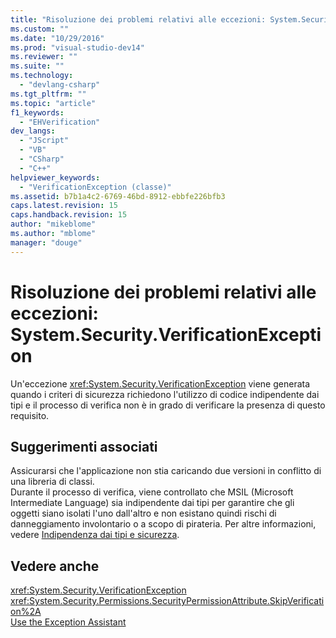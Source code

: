 ```yaml
---
title: "Risoluzione dei problemi relativi alle eccezioni: System.Security.VerificationException | Microsoft Docs"
ms.custom: ""
ms.date: "10/29/2016"
ms.prod: "visual-studio-dev14"
ms.reviewer: ""
ms.suite: ""
ms.technology: 
  - "devlang-csharp"
ms.tgt_pltfrm: ""
ms.topic: "article"
f1_keywords: 
  - "EHVerification"
dev_langs: 
  - "JScript"
  - "VB"
  - "CSharp"
  - "C++"
helpviewer_keywords: 
  - "VerificationException (classe)"
ms.assetid: b7b1a4c2-6769-46bd-8912-ebbfe226bfb3
caps.latest.revision: 15
caps.handback.revision: 15
author: "mikeblome"
ms.author: "mblome"
manager: "douge"
---
```

# Risoluzione dei problemi relativi alle eccezioni: System.Security.VerificationException
Un'eccezione <xref:System.Security.VerificationException> viene generata quando i criteri di sicurezza richiedono l'utilizzo di codice indipendente dai tipi e il processo di verifica non è in grado di verificare la presenza di questo requisito.  
  
## Suggerimenti associati  
 Assicurarsi che l'applicazione non stia caricando due versioni in conflitto di una libreria di classi.  
 Durante il processo di verifica, viene controllato che MSIL \(Microsoft Intermediate Language\) sia indipendente dai tipi per garantire che gli oggetti siano isolati l'uno dall'altro e non esistano quindi rischi di danneggiamento involontario o a scopo di pirateria. Per altre informazioni, vedere [Indipendenza dai tipi e sicurezza](http://msdn.microsoft.com/it-it/095cd1f6-d8db-4c0e-bce2-83ccb34dd5dc).  
  
## Vedere anche  
 <xref:System.Security.VerificationException>   
 <xref:System.Security.Permissions.SecurityPermissionAttribute.SkipVerification%2A>   
 [Use the Exception Assistant](../Topic/How%20to:%20Use%20the%20Exception%20Assistant.md)